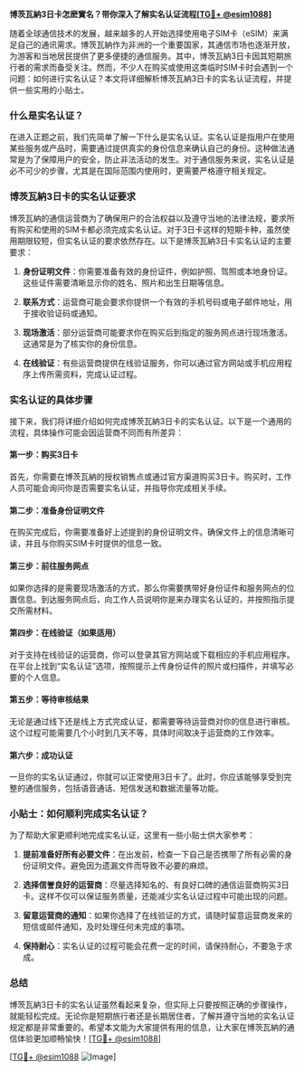 **博茨瓦納3日卡怎麽實名？带你深入了解实名认证流程[[TG💪+ @esim1088](https://t.me/s/esim1088)]**

随着全球通信技术的发展，越来越多的人开始选择使用电子SIM卡（eSIM）来满足自己的通讯需求。博茨瓦納作为非洲的一个重要国家，其通信市场也逐渐开放，为游客和当地居民提供了更多便捷的通信服务。其中，博茨瓦納3日卡因其短期旅行者的需求而备受关注。然而，不少人在购买或使用这类临时SIM卡时会遇到一个问题：如何进行实名认证？本文将详细解析博茨瓦納3日卡的实名认证流程，并提供一些实用的小贴士。

### 什么是实名认证？

在进入正题之前，我们先简单了解一下什么是实名认证。实名认证是指用户在使用某些服务或产品时，需要通过提供真实的身份信息来确认自己的身份。这种做法通常是为了保障用户的安全，防止非法活动的发生。对于通信服务来说，实名认证是必不可少的步骤，尤其是在国际范围内使用时，更需要严格遵守相关规定。

### 博茨瓦納3日卡的实名认证要求

博茨瓦納的通信运营商为了确保用户的合法权益以及遵守当地的法律法规，要求所有购买和使用的SIM卡都必须完成实名认证。对于3日卡这样的短期卡种，虽然使用期限较短，但实名认证的要求依然存在。以下是博茨瓦納3日卡实名认证的主要要求：

1. **身份证明文件**：你需要准备有效的身份证件，例如护照、驾照或本地身份证。这些证件需要清晰显示你的姓名、照片和出生日期等信息。
   
2. **联系方式**：运营商可能会要求你提供一个有效的手机号码或电子邮件地址，用于接收验证码或通知。

3. **现场激活**：部分运营商可能要求你在购买后到指定的服务网点进行现场激活。这通常是为了核实你的身份信息。

4. **在线验证**：有些运营商提供在线验证服务，你可以通过官方网站或手机应用程序上传所需资料，完成认证过程。

### 实名认证的具体步骤

接下来，我们将详细介绍如何完成博茨瓦納3日卡的实名认证。以下是一个通用的流程，具体操作可能会因运营商不同而有所差异：

#### 第一步：购买3日卡

首先，你需要在博茨瓦納的授权销售点或通过官方渠道购买3日卡。购买时，工作人员可能会询问你是否需要实名认证，并指导你完成相关手续。

#### 第二步：准备身份证明文件

在购买完成后，你需要准备好上述提到的身份证明文件。确保文件上的信息清晰可读，并且与你购买SIM卡时提供的信息一致。

#### 第三步：前往服务网点

如果你选择的是需要现场激活的方式，那么你需要携带好身份证件和服务网点的位置信息。到达服务网点后，向工作人员说明你是来办理实名认证的，并按照指示提交所需材料。

#### 第四步：在线验证（如果适用）

对于支持在线验证的运营商，你可以登录其官方网站或下载相应的手机应用程序。在平台上找到“实名认证”选项，按照提示上传身份证件的照片或扫描件，并填写必要的个人信息。

#### 第五步：等待审核结果

无论是通过线下还是线上方式完成认证，都需要等待运营商对你的信息进行审核。这个过程可能需要几个小时到几天不等，具体时间取决于运营商的工作效率。

#### 第六步：成功认证

一旦你的实名认证通过，你就可以正常使用3日卡了。此时，你应该能够享受到完整的通信服务，包括语音通话、短信发送和数据流量等功能。

### 小贴士：如何顺利完成实名认证？

为了帮助大家更顺利地完成实名认证，这里有一些小贴士供大家参考：

1. **提前准备好所有必要文件**：在出发前，检查一下自己是否携带了所有必需的身份证明文件。避免因为遗漏文件而导致不必要的麻烦。

2. **选择信誉良好的运营商**：尽量选择知名的、有良好口碑的通信运营商购买3日卡。这样不仅可以保证服务质量，还能减少实名认证过程中可能出现的问题。

3. **留意运营商的通知**：如果你选择了在线验证的方式，请随时留意运营商发来的短信或邮件通知，及时处理任何未完成的事项。

4. **保持耐心**：实名认证的过程可能会花费一定的时间，请保持耐心，不要急于求成。

### 总结

博茨瓦納3日卡的实名认证虽然看起来复杂，但实际上只要按照正确的步骤操作，就能轻松完成。无论你是短期旅行者还是长期居住者，了解并遵守当地的实名认证规定都是非常重要的。希望本文能为大家提供有用的信息，让大家在博茨瓦納的通信体验更加顺畅愉快！[[TG💪+ @esim1088](https://t.me/s/esim1088)]

[[TG💪+ @esim1088](https://t.me/s/esim1088) ![Image](https://i.postimg.cc/4NQfJmqS/Snipaste-2025-05-13-00-14-12.png)]